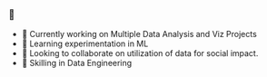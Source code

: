 ### 👋

- 🔭 Currently working on Multiple Data Analysis and Viz Projects
- 🌱 Learning experimentation in ML
- 👯 Looking to collaborate on utilization of data for social impact.
- 🤔 Skilling in Data Engineering
